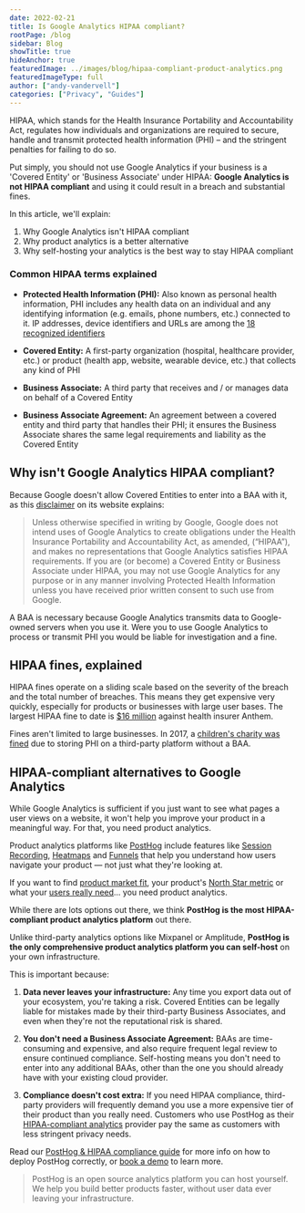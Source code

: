 ```yaml
---
date: 2022-02-21
title: Is Google Analytics HIPAA compliant?
rootPage: /blog
sidebar: Blog
showTitle: true
hideAnchor: true
featuredImage: ../images/blog/hipaa-compliant-product-analytics.png
featuredImageType: full
author: ["andy-vandervell"]
categories: ["Privacy", "Guides"]
---
```


HIPAA, which stands for the Health Insurance Portability and Accountability Act, regulates how individuals and organizations are required to secure, handle and transmit protected health information (PHI) – and the stringent penalties for failing to do so.

Put simply, you should not use Google Analytics if your business is a 'Covered Entity' or 'Business Associate' under HIPAA: **Google Analytics is not HIPAA compliant** and using it could result in a breach and substantial fines.

In this article, we'll explain:

1. Why Google Analytics isn't HIPAA compliant
2. Why product analytics is a better alternative
3. Why self-hosting your analytics is the best way to stay HIPAA compliant

### Common HIPAA terms explained

- **Protected Health Information (PHI):** Also known as personal health information, PHI includes any health data on an individual and any identifying information (e.g. emails, phone numbers, etc.) connected to it. IP addresses, device identifiers and URLs are among the [18 recognized identifiers](https://cphs.berkeley.edu/hipaa/hipaa18.html) 

- **Covered Entity:** A first-party organization (hospital, healthcare provider, etc.) or product (health app, website, wearable device, etc.) that collects any kind of PHI

- **Business Associate:** A third party that receives and / or manages data on behalf of a Covered Entity 

- **Business Associate Agreement:** An agreement between a covered entity and third party that handles their PHI; it ensures the Business Associate shares the same legal requirements and liability as the Covered Entity   

## Why isn't Google Analytics HIPAA compliant?

Because Google doesn't allow Covered Entities to enter into a BAA with it, as this [disclaimer](https://support.google.com/analytics/answer/6366371#zippy=%2Cin-this-article) on its website explains:

> Unless otherwise specified in writing by Google, Google does not intend uses of Google Analytics to create obligations under the Health Insurance Portability and Accountability Act, as amended, (“HIPAA”), and makes no representations that Google Analytics satisfies HIPAA requirements. If you are (or become) a Covered Entity or Business Associate under HIPAA, you may not use Google Analytics for any purpose or in any manner involving Protected Health Information unless you have received prior written consent to such use from Google.

A BAA is necessary because Google Analytics transmits data to Google-owned servers when you use it. Were you to use Google Analytics to process or transmit PHI you would be liable for investigation and a fine.

## HIPAA fines, explained

HIPAA fines operate on a sliding scale based on the severity of the breach and the total number of breaches. This means they get expensive very quickly, especially for products or businesses with large user bases. The largest HIPAA fine to date is [$16 million](https://www.hipaajournal.com/anthem-inc-settles-state-attorneys-general-data-breach-investigations-and-pays-48-2-million-in-penalties/) against health insurer Anthem.

Fines aren't limited to large businesses. In 2017, a [children's charity was fined](https://www.hhs.gov/hipaa/for-professionals/compliance-enforcement/agreements/ccdh/index.html) due to storing PHI on a third-party platform without a BAA.

## HIPAA-compliant alternatives to Google Analytics

While Google Analytics is sufficient if you just want to see what pages a user views on a website, it won't help you improve your product in a meaningful way. For that, you need product analytics.

Product analytics platforms like [PostHog](https://posthog.com/) include features like [Session Recording](https://posthog.com/product/session-recording), [Heatmaps](https://posthog.com/product/heatmaps) and [Funnels](https://posthog.com/product/funnels) that help you understand how users navigate your product — not just what they're looking at.

If you want to find [product market fit](https://posthog.com/blog/how-to-product-market-fit), your product's [North Star metric](https://posthog.com/blog/north-star-metrics) or what your [users really need](https://posthog.com/blog/how-to-work-out-what-users-need)... you need product analytics.

While there are lots options out there, we think **PostHog is the most HIPAA-compliant product analytics platform** out there.

Unlike third-party analytics options like Mixpanel or Amplitude, **PostHog is the only comprehensive product analytics platform you can self-host** on your own infrastructure. 

This is important because:

1. **Data never leaves your infrastructure:** Any time you export data out of your ecosystem, you're taking a risk. Covered Entities can be legally liable for mistakes made by their third-party Business Associates, and even when they're not the reputational risk is shared.

2. **You don't need a Business Associate Agreement:** BAAs are time-consuming and expensive, and also require frequent legal review to ensure continued compliance. Self-hosting means you don't need to enter into any additional BAAs, other than the one you should already have with your existing cloud provider.

3. **Compliance doesn't cost extra:** If you need HIPAA compliance, third-party providers will frequently demand you use a more expensive tier of their product than you really need. Customers who use PostHog as their [HIPAA-compliant analytics](https://posthog.com/blog/best-hipaa-compliant-analytics-tools) provider pay the same as customers with less stringent privacy needs.

Read our [PostHog & HIPAA compliance guide](/docs/privacy/hipaa-compliance) for more info on how to deploy PostHog correctly, or [book a demo](https://posthog.com/book-a-demo) to learn more.

> PostHog is an open source analytics platform you can host yourself. We help you build better products faster, without user data ever leaving your infrastructure.

<ArrayCTA />
